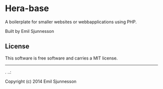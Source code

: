 Hera-base
==================
 
A boilerplate for smaller websites or webbapplications using PHP.
 
Built by Emil Sjunnesson
 
License 
------------------
 
This software is free software and carries a MIT license.
 
 
------------------
 .
..:
 
Copyright (c) 2014 Emil Sjunnesson
